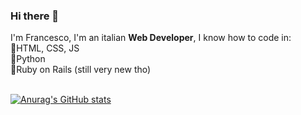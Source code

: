 ### Hi there 👋

I'm Francesco, I'm an italian **Web Developer**, I know how to code in: <br>
📱HTML, CSS, JS <br>
🐍Python <br>
💎Ruby on Rails (still very new tho) <br> <br>

[![Anurag's GitHub stats](https://github-readme-stats.vercel.app/api?username=Franky5831)](https://github.com/anuraghazra/github-readme-stats)
